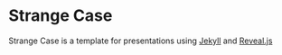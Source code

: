 Strange Case
============

Strange Case is a template for presentations using [Jekyll](https://jekyllrb.com/) and [Reveal.js](http://lab.hakim.se/reveal-js)
